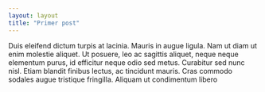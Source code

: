 ```yaml
---
layout: layout
title: "Primer post"
---
```


Duis eleifend dictum turpis at lacinia. Mauris in augue ligula. Nam ut diam ut enim molestie aliquet. Ut posuere, leo ac sagittis aliquet, neque neque elementum purus, id efficitur neque odio sed metus. Curabitur sed nunc nisl. Etiam blandit finibus lectus, ac tincidunt mauris. Cras commodo sodales augue tristique fringilla. Aliquam ut condimentum libero
